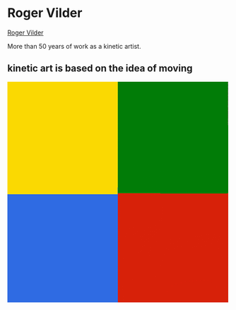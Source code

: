 # Roger Vilder
[Roger Vilder](https:/rogervilder.com/)

More than 50 years of work as a kinetic artist.

## kinetic art is based on the idea of moving
![gif](app/assets/images/CiM200.gif)
